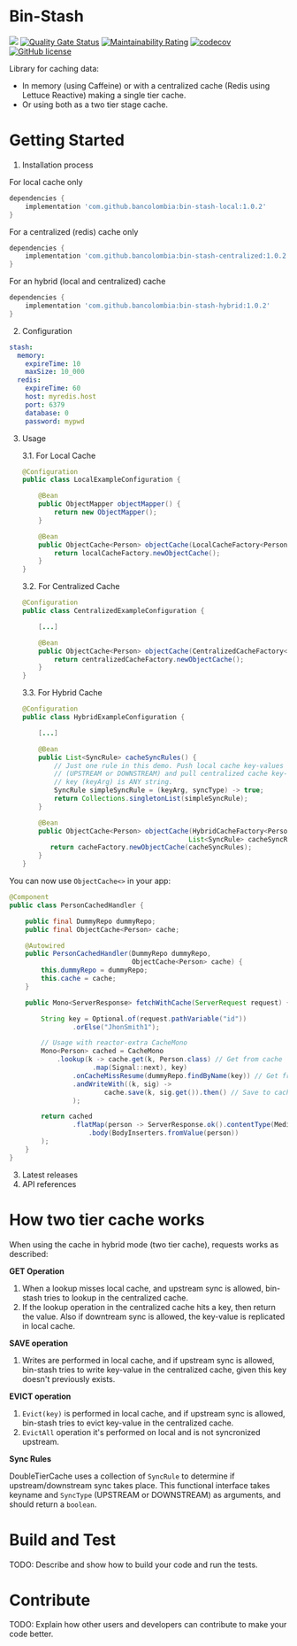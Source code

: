 # Bin-Stash 

![](https://github.com/bancolombia/bin-stash/workflows/Java%20CI%20with%20Gradle/badge.svg)
[![Quality Gate Status](https://sonarcloud.io/api/project_badges/measure?project=bancolombia_bin-stash&metric=alert_status)](https://sonarcloud.io/dashboard?id=bancolombia_bin-stash)
[![Maintainability Rating](https://sonarcloud.io/api/project_badges/measure?project=bancolombia_bin-stash&metric=sqale_rating)](https://sonarcloud.io/dashboard?id=bancolombia_bin-stash)
[![codecov](https://codecov.io/gh/bancolombia/bin-stash/branch/master/graph/badge.svg)](https://codecov.io/gh/bancolombia/bin-stash)
[![GitHub license](https://img.shields.io/github/license/Naereen/StrapDown.js.svg)](https://github.com/bancolombia/bin-stash/blob/master/LICENSE)

Library for caching data:

- In memory (using Caffeine) or with a centralized cache (Redis using Lettuce Reactive) making a single tier cache.
- Or using both as a two tier stage cache.

# Getting Started

1.	Installation process

For local cache only

```gradle
dependencies {
    implementation 'com.github.bancolombia:bin-stash-local:1.0.2'
}
```

For a centralized (redis) cache only

```gradle
dependencies {
    implementation 'com.github.bancolombia:bin-stash-centralized:1.0.2'
}
```

For an hybrid (local and centralized) cache

```gradle
dependencies {
    implementation 'com.github.bancolombia:bin-stash-hybrid:1.0.2'
}
```

2.	Configuration

```yaml
stash:
  memory:
    expireTime: 10
    maxSize: 10_000
  redis:
    expireTime: 60
    host: myredis.host
    port: 6379
    database: 0
    password: mypwd
```

3. Usage

    3.1. For Local Cache

    ```java
    @Configuration
    public class LocalExampleConfiguration {
    
        @Bean
        public ObjectMapper objectMapper() {
            return new ObjectMapper();
        }
    
        @Bean
        public ObjectCache<Person> objectCache(LocalCacheFactory<Person> localCacheFactory) {
            return localCacheFactory.newObjectCache();
        }
    }
    ```

   3.2. For Centralized Cache

    ```java
    @Configuration
    public class CentralizedExampleConfiguration {
    
        [...]
    
        @Bean
        public ObjectCache<Person> objectCache(CentralizedCacheFactory<> centralizedCacheFactory) {
            return centralizedCacheFactory.newObjectCache();
        }
    }
    ```

   3.3. For Hybrid Cache

    ```java
    @Configuration
    public class HybridExampleConfiguration {
    
        [...]
    
        @Bean
        public List<SyncRule> cacheSyncRules() {
            // Just one rule in this demo. Push local cache key-values to centralized cache, disregarding syncType 
            // (UPSTREAM or DOWNSTREAM) and pull centralized cache key-values to local cache when affected 
            // key (keyArg) is ANY string.
            SyncRule simpleSyncRule = (keyArg, syncType) -> true;
            return Collections.singletonList(simpleSyncRule);
        }  
    
        @Bean
        public ObjectCache<Person> objectCache(HybridCacheFactory<Person> cacheFactory,
                                              List<SyncRule> cacheSyncRules) {
           return cacheFactory.newObjectCache(cacheSyncRules);
        }
    }
    ```
   
You can now use `ObjectCache<>` in your app:

```java
@Component
public class PersonCachedHandler {

    public final DummyRepo dummyRepo;
    public final ObjectCache<Person> cache;

    @Autowired
    public PersonCachedHandler(DummyRepo dummyRepo,
                               ObjectCache<Person> cache) {
        this.dummyRepo = dummyRepo;
        this.cache = cache;
    }

    public Mono<ServerResponse> fetchWithCache(ServerRequest request) {

        String key = Optional.of(request.pathVariable("id"))
                .orElse("JhonSmith1");

        // Usage with reactor-extra CacheMono
        Mono<Person> cached = CacheMono
            .lookup(k -> cache.get(k, Person.class) // Get from cache
                     .map(Signal::next), key)
                .onCacheMissResume(dummyRepo.findByName(key)) // Get from some db repo
                .andWriteWith((k, sig) ->
                        cache.save(k, sig.get()).then() // Save to cache
                );

        return cached
                .flatMap(person -> ServerResponse.ok().contentType(MediaType.APPLICATION_JSON)
                    .body(BodyInserters.fromValue(person))
        );
    }
}
```
3.	Latest releases
4.	API references

# How two tier cache works

When using the cache in hybrid mode (two tier cache), requests works as described:

**GET Operation**

1. When a lookup misses local cache, and upstream sync is allowed, bin-stash tries to lookup in the centralized cache.
2. If the lookup operation in the centralized cache hits a key, then return the value. Also if downtream sync 
   is allowed, the key-value is replicated in local cache.
   
**SAVE operation**

1. Writes are performed in local cache, and if upstream sync is allowed, bin-stash tries to write key-value in the
   centralized cache, given this key doesn't previously exists.

**EVICT operation**

1. `Evict(key)` is performed in local cache, and if upstream sync is allowed, bin-stash tries to evict key-value in the
   centralized cache.
2. `EvictAll` operation it's performed on local and is not syncronized upstream.   

**Sync Rules**

DoubleTierCache uses a collection of `SyncRule` to determine if upstream/downstream sync takes place. 
This functional interface takes keyname and `SyncType` (UPSTREAM or DOWNSTREAM) as arguments, and should return 
a `boolean`.

# Build and Test
TODO: Describe and show how to build your code and run the tests. 

# Contribute
TODO: Explain how other users and developers can contribute to make your code better. 
